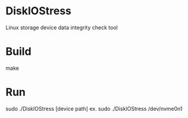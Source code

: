# DiskIOStress
Linux storage device data integrity check tool

# Build
make

# Run
sudo ./DiskIOStress [device path]
ex. sudo ./DiskIOStress /dev/nvme0n1
